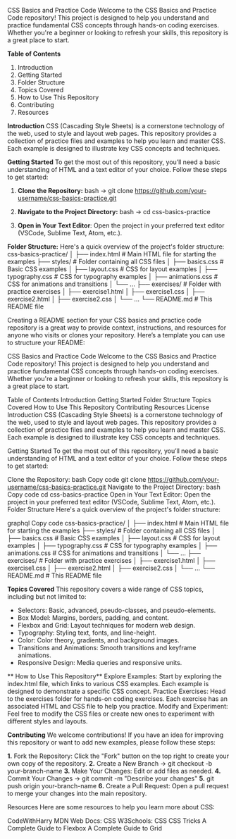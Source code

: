 CSS Basics and Practice Code
Welcome to the CSS Basics and Practice Code repository! This project is designed to help you understand and practice fundamental CSS concepts through hands-on coding exercises. Whether you're a beginner or looking to refresh your skills, this repository is a great place to start.

**Table of Contents**
1. Introduction
2. Getting Started
3. Folder Structure
4. Topics Covered
5. How to Use This Repository
6. Contributing
7. Resources

**Introduction**
CSS (Cascading Style Sheets) is a cornerstone technology of the web, used to style and layout web pages. This repository provides a collection of practice files and examples to help you learn and master CSS. Each example is designed to illustrate key CSS concepts and techniques.

**Getting Started**
To get the most out of this repository, you’ll need a basic understanding of HTML and a text editor of your choice. Follow these steps to get started:

1. **Clone the Repository:**
bash
-> git clone https://github.com/your-username/css-basics-practice.git

2. **Navigate to the Project Directory:**
bash
-> cd css-basics-practice
3. **Open in Your Text Editor**:
Open the project in your preferred text editor (VSCode, Sublime Text, Atom, etc.).

**Folder Structure:**
Here's a quick overview of the project's folder structure:
css-basics-practice/
│
├── index.html            # Main HTML file for starting the examples
├── styles/               # Folder containing all CSS files
│   ├── basics.css        # Basic CSS examples
│   ├── layout.css        # CSS for layout examples
│   ├── typography.css    # CSS for typography examples
│   ├── animations.css    # CSS for animations and transitions
│   └── ...
├── exercises/            # Folder with practice exercises
│   ├── exercise1.html
│   ├── exercise1.css
│   ├── exercise2.html
│   ├── exercise2.css
│   └── ...
└── README.md             # This README file


Creating a README section for your CSS basics and practice code repository is a great way to provide context, instructions, and resources for anyone who visits or clones your repository. Here’s a template you can use to structure your README:

CSS Basics and Practice Code
Welcome to the CSS Basics and Practice Code repository! This project is designed to help you understand and practice fundamental CSS concepts through hands-on coding exercises. Whether you're a beginner or looking to refresh your skills, this repository is a great place to start.

Table of Contents
Introduction
Getting Started
Folder Structure
Topics Covered
How to Use This Repository
Contributing
Resources
License
Introduction
CSS (Cascading Style Sheets) is a cornerstone technology of the web, used to style and layout web pages. This repository provides a collection of practice files and examples to help you learn and master CSS. Each example is designed to illustrate key CSS concepts and techniques.

Getting Started
To get the most out of this repository, you’ll need a basic understanding of HTML and a text editor of your choice. Follow these steps to get started:

Clone the Repository:
bash
Copy code
git clone https://github.com/your-username/css-basics-practice.git
Navigate to the Project Directory:
bash
Copy code
cd css-basics-practice
Open in Your Text Editor: Open the project in your preferred text editor (VSCode, Sublime Text, Atom, etc.).
Folder Structure
Here's a quick overview of the project's folder structure:

graphql
Copy code
css-basics-practice/
│
├── index.html            # Main HTML file for starting the examples
├── styles/               # Folder containing all CSS files
│   ├── basics.css        # Basic CSS examples
│   ├── layout.css        # CSS for layout examples
│   ├── typography.css    # CSS for typography examples
│   ├── animations.css    # CSS for animations and transitions
│   └── ...
├── exercises/            # Folder with practice exercises
│   ├── exercise1.html
│   ├── exercise1.css
│   ├── exercise2.html
│   ├── exercise2.css
│   └── ...
└── README.md             # This README file

**Topics Covered**
This repository covers a wide range of CSS topics, including but not limited to:

- Selectors: Basic, advanced, pseudo-classes, and pseudo-elements.
- Box Model: Margins, borders, padding, and content.
- Flexbox and Grid: Layout techniques for modern web design.
- Typography: Styling text, fonts, and line-height.
- Color: Color theory, gradients, and background images.
- Transitions and Animations: Smooth transitions and keyframe animations.
- Responsive Design: Media queries and responsive units.

 ** How to Use This Repository**
Explore Examples: Start by exploring the index.html file, which links to various CSS examples. Each example is designed to demonstrate a specific CSS concept.
Practice Exercises: Head to the exercises folder for hands-on coding exercises. Each exercise has an associated HTML and CSS file to help you practice.
Modify and Experiment: Feel free to modify the CSS files or create new ones to experiment with different styles and layouts.

**Contributing**
We welcome contributions! If you have an idea for improving this repository or want to add new examples, please follow these steps:

**1.** Fork the Repository: Click the "Fork" button on the top right to create your own copy of the repository.
**2.** Create a New Branch
-> git checkout -b your-branch-name
**3.** Make Your Changes: Edit or add files as needed.
**4.** Commit Your Changes
-> git commit -m "Describe your changes"
**5.** git push origin your-branch-name
**6.** Create a Pull Request: Open a pull request to merge your changes into the main repository.

Resources
Here are some resources to help you learn more about CSS:

CodeWithHarry
MDN Web Docs: CSS
W3Schools: CSS
CSS Tricks
A Complete Guide to Flexbox
A Complete Guide to Grid


